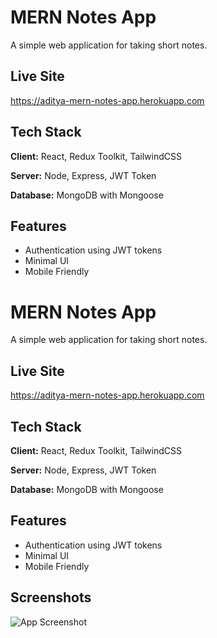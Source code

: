 # MERN Notes App

A simple web application for taking short notes.


## Live Site

https://aditya-mern-notes-app.herokuapp.com


## Tech Stack

**Client:** React, Redux Toolkit, TailwindCSS

**Server:** Node, Express, JWT Token

**Database:** MongoDB with Mongoose


## Features

- Authentication using JWT tokens
- Minimal UI
- Mobile Friendly


# MERN Notes App

A simple web application for taking short notes.


## Live Site

https://aditya-mern-notes-app.herokuapp.com


## Tech Stack

**Client:** React, Redux Toolkit, TailwindCSS

**Server:** Node, Express, JWT Token

**Database:** MongoDB with Mongoose


## Features

- Authentication using JWT tokens
- Minimal UI
- Mobile Friendly


## Screenshots

![App Screenshot](https://user-images.githubusercontent.com/68722478/156499720-dd8295d7-6604-4ab0-9d70-1a07437712ef.png)

